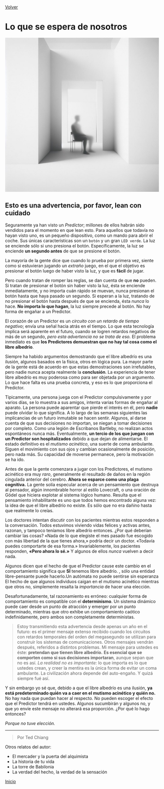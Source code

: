 [Volver](/index.md)

# Lo que se espera de nosotros

![hombre sentado en una silla](/images/mutism.jpg)

## Esto es una advertencia, por favor, lean con cuidado

Seguramente ya han visto un *Predictor*; millones de ellos habrán sido vendidos para el momento en que lean esto. Para aquellos que todavía no hayan visto uno, es un pequeño dispositivo, como un mando para abrir el coche. Sus únicas características son un `botón` y un gran `LED verde`. La luz se enciende sólo si uno presiona el botón. Específicamente, la luz se enciende **un segundo antes** de que se presione el botón.

La mayoría de la gente dice que cuando lo prueba por primera vez, siente como si estuvieran jugando un *extraño* juego, en el que el objetivo es presionar el botón luego de haber visto la luz, y que es **fácil** de jugar. 

Pero cuando tratan de romper las reglas, se dan cuenta de que **no** pueden. Si tratan de presionar el botón sin haber visto la luz, ésta se enciende inmediatamente, y no importa cuán rápido se muevan, nunca presionan el botón hasta que haya pasado un segundo. Si esperan a la luz, tratando de no presionar el botón hasta después de que se encienda, ésta *nunca* lo hace. **No importa lo que hagan**, la luz siempre precede al botón. No hay forma de engañar a un Predictor.

El corazón de un Predictor es un *circuito con un retardo de tiempo negativo*; envía una señal hacia atrás en el tiempo. Lo que esta tecnología implica será aparente en el futuro, cuando se logren retardos negativos de más de un segundo, *pero esta advertencia no se trata de eso.* El problema inmediato es que **los Predictores demuestran que no hay tal cosa como el libre albedrío**.

Siempre ha habido argumentos demostrando que el libre albedrío es una ilusión, algunos basados en la física, otros en lógica pura. La mayor parte de la gente está de acuerdo en que estas demostraciones son irrefutables, pero nadie nunca acepta realmente la **conclusión**. La experiencia de tener libre albedrío es muy poderosa como para ser objetada por un argumento. Lo que hace falta es una prueba concreta, y eso es lo que proporciona el Predictor.

Típicamente, una persona juega con el Predictor compulsivamente y por varios días, se lo muestra a sus amigos, intenta varias formas de engañar al aparato. La persona puede aparentar que pierde el interés en él, pero **nadie** puede olvidar lo que significa. A lo largo de las semanas siguientes las implicancias de un futuro inmutable se hacen sentir. Algunos, al darse cuenta de que sus decisiones no importan, se niegan a tomar decisiones por completo. Como una legión de Escribanos Bartleby, no realizan actos espontáneos nunca más. Eventualmente, **un tercio de los que juegan con un Predictor son hospitalizados** debido a que dejan de alimentarse. El estado definitivo es el *mutismo acinético*, una suerte de coma ambulante. Siguen el movimiento con sus ojos y cambian ocasionalmente de posición, pero nada más. Su capacidad de moverse permanece, pero la motivación se ha ido.

Antes de que la gente comenzara a jugar con los Predictores, el mutismo acinético era muy *raro*, generalmente el resultado de daños en la región cingulada anterior del cerebro. **Ahora se esparce como una plaga cognitiva.** La gente solía especular acerca de un pensamiento que destruya al pensador, algún innombrable horror al estilo Lovecraft, o una oración de Gödel que hiciera explotar al sistema lógico humano. Resulta que el pensamiento inhabilitante es uno que todos hemos encontrado alguna vez: la idea de que el libre albedrío no existe. Es sólo que no era dañino hasta que realmente lo creías.

Los doctores intentan discutir con los pacientes mientras estos responden a la conversación. Todos estuvimos viviendo vidas felices y activas antes, razonan, y tampoco teníamos libre albedrío entonces. ¿Por qué deberían cambiar las cosas? «Nada de lo que elegiste el mes pasado fue escogido con más libertad de la que tienes ahora,» podría decir un doctor. «Todavía puedes comportarte de esa forma.» Invariablemente, los pacientes responden, **«Pero ahora lo sé.»** Y algunos de ellos *nunca* vuelven a decir nada.

Algunos dicen que el hecho de que el Predictor cause este cambio en el comportamiento significa que **SÍ** tenemos libre albedrío. , sólo una entidad libre-pensante puede hacerlo.Un autómata no puede sentirse sin esperanza El hecho de que algunos individuos caigan en el mutismo acinético mientras que otros no, simplemente resalta la *importancia* de hacer una elección.

Desafortunadamente, tal razonamiento es erróneo: cualquier forma de comportamiento es compatible con el **determinismo**. Un sistema dinámico puede caer desde un punto de atracción y emerger por un punto determinado, mientras que otro exhibe un comportamiento caótico indefinidamente, pero ambos son completamente deterministas.

>Estoy transmitiendo esta advertencia desde apenas un año en el futuro: es el primer mensaje extenso recibido cuando los circuitos con retardos temporales del orden del megasegundo se utilizan para construir los sistemas de comunicaciones. Otros mensajes vendrán después, referidos a distintos problemas. Mi mensaje para ustedes es éste: **pretendan que tienen libre albedrío.** **Es esencial que se comporten como si sus decisiones importaran**, aunque sepan que no es así. *La realidad no es importante:* lo que importa es lo que ustedes crean, y creer la mentira es la única forma de evitar un coma ambulante. La civilización ahora depende del auto-engaño. Y quizá siempre fué así.

Y sin embargo yo sé que, debido a que el libre albedrío es una ilusión, **ya está predeterminado quién va a caer en el mutismo acinético y quién no.** No hay nada que puedan hacer al respecto. No pueden escoger el efecto que el Predictor tendrá en ustedes. Algunos sucumbirán y algunos no, y que yo envíe este mensaje no alterará esa proporción. ¿Por qué lo hago entonces?

*Porque no tuve elección.*

---

> Por Ted Chiang

Otros relatos del autor:

- El mercader y la puerta del alquimista
- La historia de tu vida
- La torre de Babilonia
- La verdad del hecho, la verdad de la sensación

[Inicio](/index.md)
